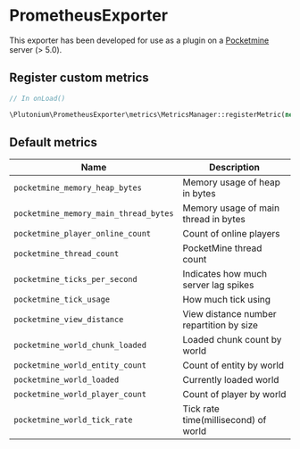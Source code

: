 # PrometheusExporter

This exporter has been developed for use as a plugin on a [Pocketmine](https://github.com/pmmp/PocketMine-MP) server (> 5.0).

## Register custom metrics

```php
// In onLoad()

\Plutonium\PrometheusExporter\metrics\MetricsManager::registerMetric(new MyCustomMetric());
```

## Default metrics

| Name                                  | Description                              |
|---------------------------------------|------------------------------------------|
| `pocketmine_memory_heap_bytes`        | Memory usage of heap in bytes            |
| `pocketmine_memory_main_thread_bytes` | Memory usage of main thread in bytes     |
| `pocketmine_player_online_count`      | Count of online players                  |
| `pocketmine_thread_count`             | PocketMine thread count                  |
| `pocketmine_ticks_per_second`         | Indicates how much server lag spikes     |
| `pocketmine_tick_usage`               | How much tick using                      |
| `pocketmine_view_distance`            | View distance number repartition by size |
| `pocketmine_world_chunk_loaded`       | Loaded chunk count by world              |
| `pocketmine_world_entity_count`       | Count of entity by world                 |
| `pocketmine_world_loaded`             | Currently loaded world                   |
| `pocketmine_world_player_count`       | Count of player by world                 |
| `pocketmine_world_tick_rate`          | Tick rate time(millisecond) of world     |